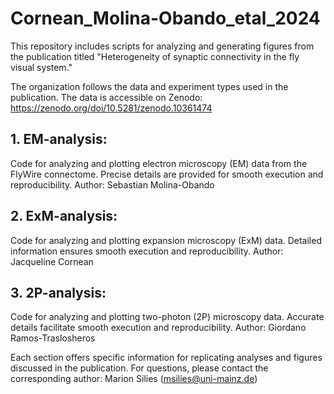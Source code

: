 # Cornean_Molina-Obando_etal_2024

This repository includes scripts for analyzing and generating figures from the publication titled "Heterogeneity of synaptic connectivity in the fly visual system."

The organization follows the data and experiment types used in the publication.
The data is accessible on Zenodo: https://zenodo.org/doi/10.5281/zenodo.10361474

## 1. EM-analysis:

Code for analyzing and plotting electron microscopy (EM) data from the FlyWire connectome. Precise details are provided for smooth execution and reproducibility.
Author: Sebastian Molina-Obando

## 2. ExM-analysis:

Code for analyzing and plotting expansion microscopy (ExM) data. Detailed information ensures smooth execution and reproducibility.
Author: Jacqueline Cornean

## 3. 2P-analysis:

Code for analyzing and plotting two-photon (2P) microscopy data. Accurate details facilitate smooth execution and reproducibility.
Author: Giordano Ramos-Traslosheros

Each section offers specific information for replicating analyses and figures discussed in the publication. 
For questions, please contact the corresponding author: Marion Silies (msilies@uni-mainz.de)
